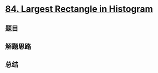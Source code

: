 # [84. Largest Rectangle in Histogram](https://leetcode.com/problems/largest-rectangle-in-histogram/)

## 题目


## 解题思路


## 总结


